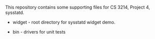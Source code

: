 
This repository contains some supporting files for CS 3214, Project 4, sysstatd.

- widget - root directory for sysstatd widget demo.

- bin    - drivers for unit tests


